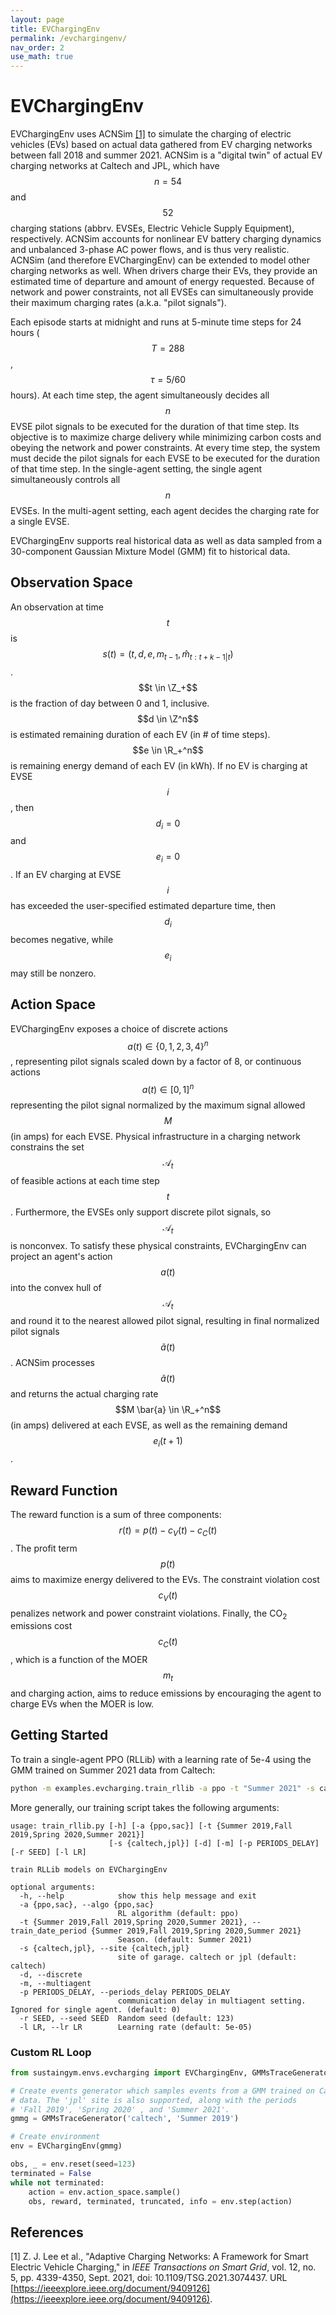 ```yaml
---
layout: page
title: EVChargingEnv
permalink: /evchargingenv/
nav_order: 2
use_math: true
---
```


# EVChargingEnv

EVChargingEnv uses ACNSim [[1]](#references) to simulate the charging of electric vehicles (EVs) based on actual data gathered from EV charging networks between fall 2018 and summer 2021. ACNSim is a "digital twin" of actual EV charging networks at Caltech and JPL, which have $$n=54$$ and $$52$$ charging stations (abbrv. EVSEs, Electric Vehicle Supply Equipment), respectively. ACNSim accounts for nonlinear EV battery charging dynamics and unbalanced 3-phase AC power flows, and is thus very realistic. ACNSim (and therefore EVChargingEnv) can be extended to model other charging networks as well. When drivers charge their EVs, they provide an estimated time of departure and amount of energy requested. Because of network and power constraints, not all EVSEs can simultaneously provide their maximum charging rates (a.k.a. "pilot signals").

Each episode starts at midnight and runs at 5-minute time steps for 24 hours ($$T = 288$$, $$\tau = 5/60$$ hours). At each time step, the agent simultaneously decides all $$n$$ EVSE pilot signals to be executed for the duration of that time step. Its objective is to maximize charge delivery while minimizing carbon costs and obeying the network and power constraints. At every time step, the system must decide the pilot signals for each EVSE to be executed for the duration of that time step. In the single-agent setting, the single agent simultaneously controls all $$n$$ EVSEs. In the multi-agent setting, each agent decides the charging rate for a single EVSE.

EVChargingEnv supports real historical data as well as data sampled from a 30-component Gaussian Mixture Model (GMM) fit to historical data.

## Observation Space
An observation at time $$t$$ is $$s(t) = (t, d, e, m_{t-1}, \hat{m}_{t:t+k-1|t})$$. $$t \in \Z_+$$ is the fraction of day between 0 and 1, inclusive. $$d \in \Z^n$$ is estimated remaining duration of each EV (in \# of time steps). $$e \in \R_+^n$$ is remaining energy demand of each EV (in kWh). If no EV is charging at EVSE $$i$$, then $$d_i = 0$$ and $$e_i = 0$$. If an EV charging at EVSE $$i$$ has exceeded the user-specified estimated departure time, then $$d_i$$ becomes negative, while $$e_i$$ may still be nonzero.

## Action Space
EVChargingEnv exposes a choice of discrete actions $$a(t) \in \{0,1,2,3,4\}^n$$, representing pilot signals scaled down by a factor of 8, or continuous actions $$a(t) \in [0, 1]^n$$ representing the pilot signal normalized by the maximum signal allowed $$M$$ (in amps) for each EVSE. Physical infrastructure in a charging network constrains the set $$\mathcal{A}_t$$ of feasible actions at each time step $$t$$. Furthermore, the EVSEs only support discrete pilot signals, so $$\mathcal{A}_t$$ is nonconvex. To satisfy these physical constraints, EVChargingEnv can project an agent's action $$a(t)$$ into the convex hull of $$\mathcal{A}_t$$ and round it to the nearest allowed pilot signal, resulting in final normalized pilot signals $$\tilde{a}(t)$$. ACNSim processes $$\tilde{a}(t)$$ and returns the actual charging rate $$M \bar{a} \in \R_+^n$$ (in amps) delivered at each EVSE, as well as the remaining demand $$e_i(t+1)$$.

## Reward Function
The reward function is a sum of three components: $$r(t) = p(t) - c_V(t) - c_C(t)$$. The profit term $$p(t)$$ aims to maximize energy delivered to the EVs. The constraint violation cost $$c_V(t)$$ penalizes network and power constraint violations. Finally, the CO<sub>2</sub> emissions cost $$c_C(t)$$, which is a function of the MOER $$m_t$$ and charging action, aims to reduce emissions by encouraging the agent to charge EVs when the MOER is low.

## Getting Started

To train a single-agent PPO (RLLib) with a learning rate of 5e-4 using the GMM trained on Summer 2021 data from Caltech:

```bash
python -m examples.evcharging.train_rllib -a ppo -t "Summer 2021" -s caltech -r 123 --lr 5e-4
```

More generally, our training script takes the following arguments:

```
usage: train_rllib.py [-h] [-a {ppo,sac}] [-t {Summer 2019,Fall 2019,Spring 2020,Summer 2021}]
                      [-s {caltech,jpl}] [-d] [-m] [-p PERIODS_DELAY] [-r SEED] [-l LR]

train RLLib models on EVChargingEnv

optional arguments:
  -h, --help            show this help message and exit
  -a {ppo,sac}, --algo {ppo,sac}
                        RL algorithm (default: ppo)
  -t {Summer 2019,Fall 2019,Spring 2020,Summer 2021}, --train_date_period {Summer 2019,Fall 2019,Spring 2020,Summer 2021}
                        Season. (default: Summer 2021)
  -s {caltech,jpl}, --site {caltech,jpl}
                        site of garage. caltech or jpl (default: caltech)
  -d, --discrete
  -m, --multiagent
  -p PERIODS_DELAY, --periods_delay PERIODS_DELAY
                        communication delay in multiagent setting. Ignored for single agent. (default: 0)
  -r SEED, --seed SEED  Random seed (default: 123)
  -l LR, --lr LR        Learning rate (default: 5e-05)
```


### Custom RL Loop

```python
from sustaingym.envs.evcharging import EVChargingEnv, GMMsTraceGenerator

# Create events generator which samples events from a GMM trained on Caltech
# data. The 'jpl' site is also supported, along with the periods
# 'Fall 2019', 'Spring 2020' , and 'Summer 2021'.
gmmg = GMMsTraceGenerator('caltech', 'Summer 2019')

# Create environment
env = EVChargingEnv(gmmg)

obs, _ = env.reset(seed=123)
terminated = False
while not terminated:
    action = env.action_space.sample()
    obs, reward, terminated, truncated, info = env.step(action)
```


## References

[1] Z. J. Lee et al., "Adaptive Charging Networks: A Framework for Smart Electric Vehicle Charging," in _IEEE Transactions on Smart Grid_, vol. 12, no. 5, pp. 4339-4350, Sept. 2021, doi: 10.1109/TSG.2021.3074437. URL [https://ieeexplore.ieee.org/document/9409126](https://ieeexplore.ieee.org/document/9409126).